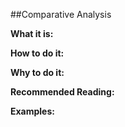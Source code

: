 ##Comparative Analysis

**What it is:**


**How to do it:**


**Why to do it:**


**Recommended Reading:**


**Examples:**
